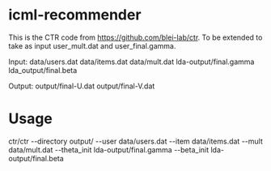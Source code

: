 # icml-recommender

This is the CTR code from https://github.com/blei-lab/ctr. 
To be extended to take as input user_mult.dat and user_final.gamma.

Input:
data/users.dat
data/items.dat
data/mult.dat 
lda-output/final.gamma
lda_output/final.beta 

Output:
output/final-U.dat
output/final-V.dat 


# Usage

ctr/ctr --directory output/ --user data/users.dat --item data/items.dat  --mult data/mult.dat --theta_init lda-output/final.gamma  --beta_init lda-output/final.beta 
